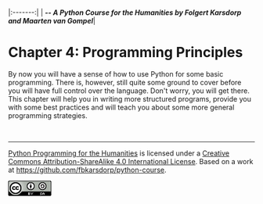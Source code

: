 
<BR>

|:-------:|
| <span style="font-size: 100%"><b>_-- A Python Course for the Humanities by Folgert Karsdorp and Maarten van Gompel_</b></span>|

# Chapter 4: Programming Principles

By now you will have a sense of how to use Python for some basic programming. There is, however, still quite some ground to cover before you will have full control over the language. Don't worry, you will get there. This chapter will help you in writing more structured programs, provide you with some best practices and will teach you about some more general programming strategies.

<BR>

----

[Python Programming for the Humanities](http://fbkarsdorp.github.io/python-course) is licensed under a [Creative Commons Attribution-ShareAlike 4.0 International License](https://creativecommons.org/licenses/by-sa/4.0/). Based on a work at https://github.com/fbkarsdorp/python-course.

![Creative Commons](../graphics/CreativeCommons.png)

